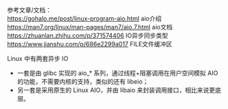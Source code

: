 参考文章/文档：  
https://gohalo.me/post/linux-program-aio.html  aio介绍
https://man7.org/linux/man-pages/man7/aio.7.html aio文档
https://zhuanlan.zhihu.com/p/371574406 IO异步同步类型
https://www.jianshu.com/p/686e2299a017 FILE文件缓冲区

Linux 中有两套异步 IO  
- 一套是由 glibc 实现的 aio_* 系列，通过线程+阻塞调用在用户空间模拟 AIO 的功能，不需要内核的支持，类似的还有 libeio；
- 另一套是采用原生的 Linux AIO，并由 libaio 来封装调用接口，相比来说更底层。